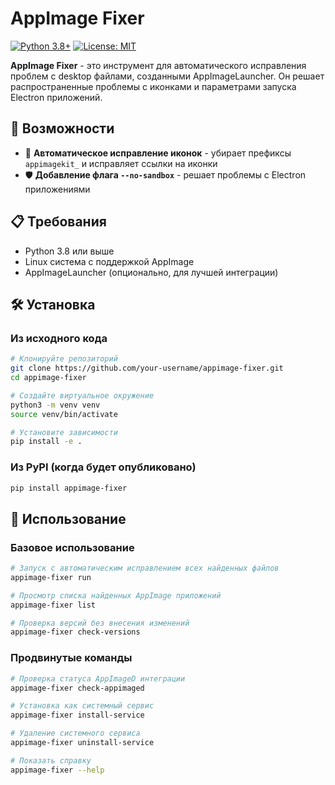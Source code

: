 # AppImage Fixer

[![Python 3.8+](https://img.shields.io/badge/python-3.8+-blue.svg)](https://www.python.org/downloads/)
[![License: MIT](https://img.shields.io/badge/License-MIT-yellow.svg)](https://opensource.org/licenses/MIT)

**AppImage Fixer** - это инструмент для автоматического исправления проблем с desktop файлами, созданными AppImageLauncher. Он решает распространенные проблемы с иконками и параметрами запуска Electron приложений.

## 🚀 Возможности

- 🔧 **Автоматическое исправление иконок** - убирает префиксы `appimagekit_` и исправляет ссылки на иконки
- 🛡️ **Добавление флага `--no-sandbox`** - решает проблемы с Electron приложениями

## 📋 Требования

- Python 3.8 или выше
- Linux система с поддержкой AppImage
- AppImageLauncher (опционально, для лучшей интеграции)

## 🛠️ Установка

### Из исходного кода

```bash
# Клонируйте репозиторий
git clone https://github.com/your-username/appimage-fixer.git
cd appimage-fixer

# Создайте виртуальное окружение
python3 -m venv venv
source venv/bin/activate

# Установите зависимости
pip install -e .
```

### Из PyPI (когда будет опубликовано)

```bash
pip install appimage-fixer
```

## 🎯 Использование

### Базовое использование

```bash
# Запуск с автоматическим исправлением всех найденных файлов
appimage-fixer run

# Просмотр списка найденных AppImage приложений
appimage-fixer list

# Проверка версий без внесения изменений
appimage-fixer check-versions
```

### Продвинутые команды

```bash
# Проверка статуса AppImageD интеграции
appimage-fixer check-appimaged

# Установка как системный сервис
appimage-fixer install-service

# Удаление системного сервиса
appimage-fixer uninstall-service

# Показать справку
appimage-fixer --help
```
